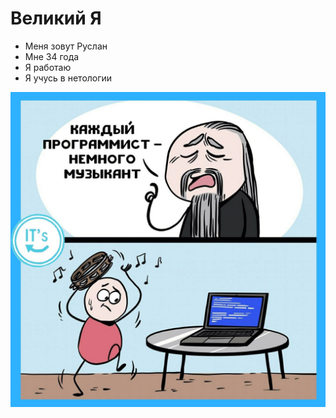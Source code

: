 # Великий Я
- Меня зовут Руслан
- Мне 34 года
- Я работаю
- Я учусь в нетологии

![itImage](img/it.jpg)